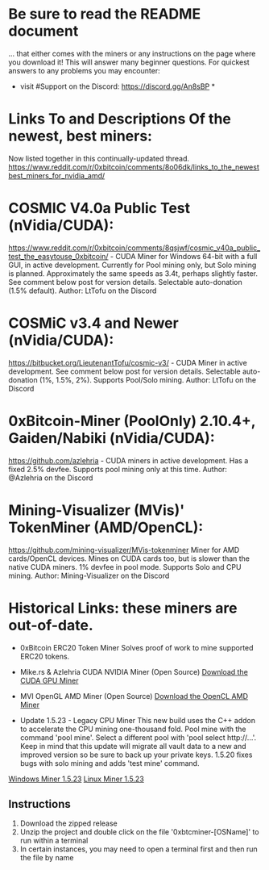 # Be sure to read the README document
... that either comes with the miners or any instructions on the page where you download it! This will answer many beginner questions. For quickest answers to any problems you may encounter:
* visit #Support on the Discord: https://discord.gg/An8sBP *

# Links To and Descriptions Of the newest, best miners:
Now listed together in this continually-updated thread.
https://www.reddit.com/r/0xbitcoin/comments/8o06dk/links_to_the_newestbest_miners_for_nvidia_amd/

# COSMIC V4.0a Public Test (nVidia/CUDA): 
https://www.reddit.com/r/0xbitcoin/comments/8qsjwf/cosmic_v40a_public_test_the_easytouse_0xbitcoin/ - CUDA Miner for Windows 64-bit with a full GUI, in active development. Currently for Pool mining only, but Solo mining is planned. Approximately the same speeds as 3.4t, perhaps slightly faster. See comment below post for version details. Selectable auto-donation (1.5% default). Author: LtTofu on the Discord

# COSMiC v3.4 and Newer (nVidia/CUDA): 
https://bitbucket.org/LieutenantTofu/cosmic-v3/ - CUDA Miner in active development. See comment below post for version details. Selectable auto-donation (1%, 1.5%, 2%). Supports Pool/Solo mining. Author: LtTofu on the Discord

# 0xBitcoin-Miner (PoolOnly) 2.10.4+, Gaiden/Nabiki (nVidia/CUDA): 
https://github.com/azlehria - CUDA miners in active development. Has a fixed 2.5% devfee. Supports pool mining only at this time. Author: @Azlehria on the Discord

# Mining-Visualizer (MVis)' TokenMiner (AMD/OpenCL): 
https://github.com/mining-visualizer/MVis-tokenminer Miner for AMD cards/OpenCL devices. Mines on CUDA cards too, but is slower than the native CUDA miners. 1% devfee in pool mode. Supports Solo and CPU mining. Author: Mining-Visualizer on the Discord





# Historical Links: these miners are out-of-date.

- 0xBitcoin ERC20 Token Miner
Solves proof of work to mine supported ERC20 tokens.

- Mike.rs & Azlehria CUDA NVIDIA Miner (Open Source)
[Download the CUDA GPU Miner](https://github.com/azlehria/0xbitcoin-gpuminer/releases)

- MVI OpenGL AMD Miner (Open Source)
[Download the OpenCL AMD Miner](https://github.com/mining-visualizer/MVis-tokenminer/releases)

- Update 1.5.23 - Legacy CPU Miner
This new build uses the C++ addon to accelerate the CPU mining one-thousand fold.  Pool mine with the command 'pool mine'.  Select a different pool with 'pool select http://...'.  Keep in mind that this update will migrate all vault data to a new and improved version so be sure to back up your private keys.  1.5.20 fixes bugs with solo mining and adds 'test mine' command.

[Windows Miner 1.5.23](https://github.com/0xbitcoin/0xbitcoin-miner/raw/master/dist/0xbtcminer-win.zip)
[Linux Miner 1.5.23](https://github.com/0xbitcoin/0xbitcoin-miner/raw/master/dist/0xbtcminer-linux.zip)

## Instructions

1. Download the zipped release
2. Unzip the project and double click on the file '0xbtcminer-[OSName]' to run within a terminal
3. In certain instances, you may need to open a terminal first and then run the file by name
